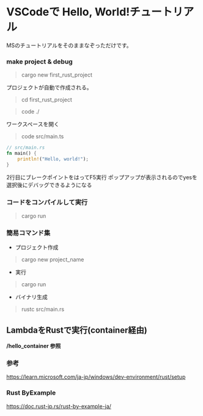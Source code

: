 # VSCodeで Hello, World!チュートリアル
MSのチュートリアルをそのままなぞっただけです。

### make project & debug

> cargo new first_rust_project

プロジェクトが自動で作成される。

> cd first_rust_project

> code ./

ワークスペースを開く

> code src/main.ts

```rs
// src/main.rs
fn main() {
    println!("Hello, world!");
}
```
2行目にブレークポイントをはってF5実行
ポップアップが表示されるのでyesを選択後にデバッグできるようになる

### コードをコンパイルして実行
> cargo run

### 簡易コマンド集
- プロジェクト作成
> cargo new project_name

- 実行
> cargo run

- バイナリ生成
> rustc src/main.rs

## LambdaをRustで実行(container経由)
**/hello_container 参照**

### 参考

https://learn.microsoft.com/ja-jp/windows/dev-environment/rust/setup

### Rust ByExample
https://doc.rust-jp.rs/rust-by-example-ja/